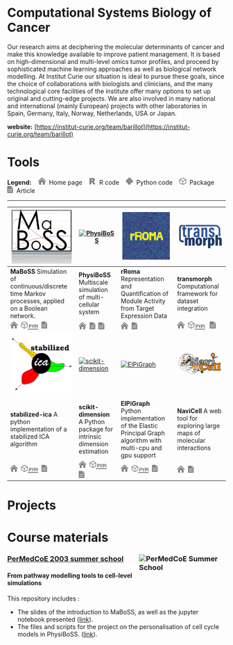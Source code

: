 # Computational Systems Biology of Cancer

Our research aims at deciphering the molecular determinants of cancer and make this knowledge available to improve patient management. It is based on high-dimensional and multi-level omics tumor profiles, and proceed by sophisticated machine learning approaches as well as biological network modelling. At Institut Curie our situation is ideal to pursue these goals, since the choice of collaborations with biologists and clinicians, and the many technological core facilities of the institute offer many options to set up original and cutting-edge projects. We are also involved in many national and international (mainly European) projects with other laboratories in Spain, Germany, Italy, Norway, Netherlands, USA or Japan.

**website:** [https://institut-curie.org/team/barillot](https://institut-curie.org/team/barillot)
# Tools

**Legend:**&nbsp;&nbsp;&nbsp;
<img src="https://raw.githubusercontent.com/sysbio-curie/.github/main/profile/icons/home.svg" height="16">
&nbsp;Home page&nbsp;&nbsp;&nbsp;
<img src="https://raw.githubusercontent.com/sysbio-curie/.github/main/profile/icons/r.svg" height="16">
&nbsp;R code&nbsp;&nbsp;&nbsp;
<img src="https://raw.githubusercontent.com/sysbio-curie/.github/main/profile/icons/python.svg" height="16">
&nbsp;Python code&nbsp;&nbsp;&nbsp;
<img src="https://raw.githubusercontent.com/sysbio-curie/.github/main/profile/icons/package.svg" height="16">
&nbsp;Package&nbsp;&nbsp;&nbsp;
<img src="https://raw.githubusercontent.com/sysbio-curie/.github/main/profile/icons/article.svg" height="16">
&nbsp;Article

***

| [<img alt="MaBoSS" src="https://raw.githubusercontent.com/sysbio-curie/.github/main/profile/logos/maboss_logo.jpg" width="200"/>](https://github.com/sysbio-curie/MaBoSS) | [<img alt="PhysiBoSS" src="https://avatars.githubusercontent.com/u/77400927?s=200&v=4" width="200"/>](https://github.com/PhysiBoSS/PhysiBoSS) | [<img alt="rROMA" src="https://raw.githubusercontent.com/sysbio-curie/.github/main/profile/logos/rROMA_logo_final_v1.png" width="200"/>](https://github.com/sysbio-curie/rROMA) | [<img alt="transmorph" src="https://raw.githubusercontent.com/sysbio-curie/.github/main/profile/logos/transmorph_logo.png" width="200"/>](https://github.com/sysbio-curie/transmorph) |
| --- | --- | --- | --- |
| **MaBoSS**  Simulation of continuous/discrete time Markov processes, applied on a Boolean network.  | **PhysiBoSS** Multiscale simulation of multi-cellular system  | **rRoma** Representation and Quantification of Module Activity from Target Expression Data | **transmorph** Computational framework for dataset integration |
|[<img src="https://raw.githubusercontent.com/sysbio-curie/.github/main/profile/icons/home.svg" height="16">](https://maboss.curie.fr/)&nbsp;&nbsp;[<img src="https://raw.githubusercontent.com/sysbio-curie/.github/main/profile/icons/package.svg" height="16"><sub><sup> PYPI</sup></sub>](https://pypi.org/project/cmaboss/)&nbsp;&nbsp;[<img src="https://raw.githubusercontent.com/sysbio-curie/.github/main/profile/icons/article.svg" height="16">](https://academic.oup.com/bioinformatics/article/33/14/2226/3059141)&nbsp;&nbsp;|[<img src="https://raw.githubusercontent.com/sysbio-curie/.github/main/profile/icons/home.svg" height="16">](https://github.com/PhysiBoSS/PhysiBoSS/)&nbsp;&nbsp;[<img src="https://raw.githubusercontent.com/sysbio-curie/.github/main/profile/icons/article.svg" height="16">](https://academic.oup.com/bioinformatics/article/35/7/1188/5087713)&nbsp;&nbsp;[<img src="https://raw.githubusercontent.com/sysbio-curie/.github/main/profile/icons/article.svg" height="16">](https://www.nature.com/articles/s41540-023-00314-4)&nbsp;&nbsp;|[<img src="https://raw.githubusercontent.com/sysbio-curie/.github/main/profile/icons/home.svg" height="16">](https://sysbio-curie.github.io/rROMA/index.html)&nbsp;&nbsp;[<img src="https://raw.githubusercontent.com/sysbio-curie/.github/main/profile/icons/article.svg" height="16">](https://www.frontiersin.org/articles/10.3389/fgene.2016.00018/full)&nbsp;&nbsp;|[<img src="https://raw.githubusercontent.com/sysbio-curie/.github/main/profile/icons/home.svg" height="16">](https://transmorph.readthedocs.io/)&nbsp;&nbsp;[<img src="https://raw.githubusercontent.com/sysbio-curie/.github/main/profile/icons/package.svg" height="16"><sub><sup> PYPI</sup></sub>](https://pypi.org/project/transmorph/)&nbsp;&nbsp; [<img src="https://raw.githubusercontent.com/sysbio-curie/.github/main/profile/icons/article.svg" height="16">](https://academic.oup.com/nargab/article/5/3/lqad069/7223068)&nbsp;&nbsp; |
| [<img alt="stabilized-ica" src="https://raw.githubusercontent.com/sysbio-curie/.github/main/profile/logos/sica_logo.png" width="200"/>](https://github.com/sysbio-curie/stabilized-ica) | [<img alt="scikit-dimension" src="" width="200"/>](https://github.com/sysbio-curie/scikit-dimension) | [<img alt="ElPiGraph" src="" width="200"/>](https://github.com/sysbio-curie/ElPiGraph.P) | [<img alt="NaviCell" src="https://raw.githubusercontent.com/sysbio-curie/.github/main/profile/logos/navicell_logo.png" width="200"/>](https://github.com/sysbio-curie/NaviCell) |
||||
| **stabilized-ica**  A python implementation of a stabilized ICA algorithm   | **scikit-dimension** A Python package for intrinsic dimension estimation   | **ElPiGraph** Python implementation of the Elastic Principal Graph algorithm with multi-cpu and gpu support | **NaviCell** A web tool for exploring large maps of molecular interactions |
|[<img src="https://raw.githubusercontent.com/sysbio-curie/.github/main/profile/icons/home.svg" height="16">](https://stabilized-ica.readthedocs.io)&nbsp;&nbsp;[<img src="https://raw.githubusercontent.com/sysbio-curie/.github/main/profile/icons/package.svg" height="16"><sub><sup> PYPI</sup></sub>](https://pypi.org/project/stabilized-ica/)&nbsp;&nbsp;[<img src="https://raw.githubusercontent.com/sysbio-curie/.github/main/profile/icons/article.svg" height="16">](https://academic.oup.com/bioinformatics/article/38/10/2963/6564219)&nbsp;&nbsp;|[<img src="https://raw.githubusercontent.com/sysbio-curie/.github/main/profile/icons/home.svg" height="16">](https://scikit-dimension.readthedocs.io)&nbsp;&nbsp;[<img src="https://raw.githubusercontent.com/sysbio-curie/.github/main/profile/icons/package.svg" height="16"><sub><sup> PYPI</sup></sub>](https://pypi.org/project/scikit-dimension/)&nbsp;&nbsp;[<img src="https://raw.githubusercontent.com/sysbio-curie/.github/main/profile/icons/article.svg" height="16">](https://www.mdpi.com/1099-4300/23/10/1368)&nbsp;&nbsp;|[<img src="https://raw.githubusercontent.com/sysbio-curie/.github/main/profile/icons/home.svg" height="16">](https://elpigraph-python.readthedocs.io)&nbsp;&nbsp;[<img src="https://raw.githubusercontent.com/sysbio-curie/.github/main/profile/icons/package.svg" height="16"><sub><sup> PYPI</sup></sub>](https://pypi.org/project/elpigraph-python/)&nbsp;&nbsp;[<img src="https://raw.githubusercontent.com/sysbio-curie/.github/main/profile/icons/article.svg" height="16">](https://www.mdpi.com/1099-4300/22/3/296)&nbsp;&nbsp;| [<img src="https://raw.githubusercontent.com/sysbio-curie/.github/main/profile/icons/home.svg" height="16">](https://navicell.vincent-noel.fr/)&nbsp;&nbsp;[<img src="https://raw.githubusercontent.com/sysbio-curie/.github/main/profile/icons/article.svg" height="16">](https://bmcsystbiol.biomedcentral.com/articles/10.1186/1752-0509-7-100)&nbsp;&nbsp; |

# Projects

# Course materials
### [PerMedCoE 2003 summer school ](https://github.com/sysbio-curie/Curie-PerMedCoE-Summer-School-2023) [<img alt="PerMedCoE Summer School" src="https://permedcoe.eu/wp-content/uploads/2022/07/twitter-post_noqa.jpg" width="200" align="right"/>](https://permedcoe.eu/training/permedcoe-summer-school-on-cell-level-simulations/)
#### From pathway modelling tools to cell-level simulations 

This repository includes : 

- The slides of the introduction to MaBoSS, as well as the jupyter notebook presented ([link](https://github.com/sysbio-curie/Curie-PerMedCoE-Summer-School-2023/tree/main/course)).
- The files and scripts for the project on the personalisation of cell cycle models in PhysiBoSS. ([link](https://github.com/sysbio-curie/Curie-PerMedCoE-Summer-School-2023/tree/main/project-cellcycle)).
